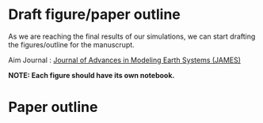 # Draft figure/paper outline

As we are reaching the final results of our simulations, we can start drafting the figures/outline for the manuscrupt.

Aim Journal : [Journal of Advances in Modeling Earth Systems (JAMES)](https://agupubs.onlinelibrary.wiley.com/journal/19422466/journal-metrics)


**NOTE: Each figure should have its own notebook.**

# Paper outline
